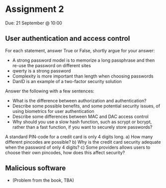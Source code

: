 # Assignment 2
Due: 21 September @ 10:00

## User authentication and access control

For each statement, answer True or False, shortly argue for your answer:
* A strong password model is to memorize a long passphrase and then re-use the password on different sites
* qwerty is a strong password
* Complexity is more important than length when choosing passwords
* DanID is an example of a two-factor security solution

Answer the following with a few sentences:
* What is the difference between authorization and authentication?
* Describe some possible benefits, and some potential security issues, of using biometrics for user authentication
* Describe some differences between MAC and DAC access control
* Why should you use a slow hash function, such as scrypt or bcrypt, rather than a fast function, if you want to securely store passwords?

A standard PIN-code for a credit card is only 4 digits long.
a) How many different pincodes are possible?
b) Why is the credit card security adequate when the password of only 4 digits?
c) Some providers allows users to choose their own pincodes, how does this affect security?


## Malicious software

  * (Problem from the book, TBA)
